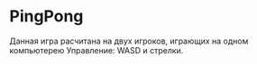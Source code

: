 # PingPong
Данная игра расчитана на двух игроков, играющих на одном компьютерею
Управление: WASD и стрелки.
